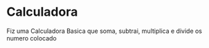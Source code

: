 # Calculadora
Fiz uma Calculadora Basica que soma,  subtrai, multiplica e divide os numero colocado 

